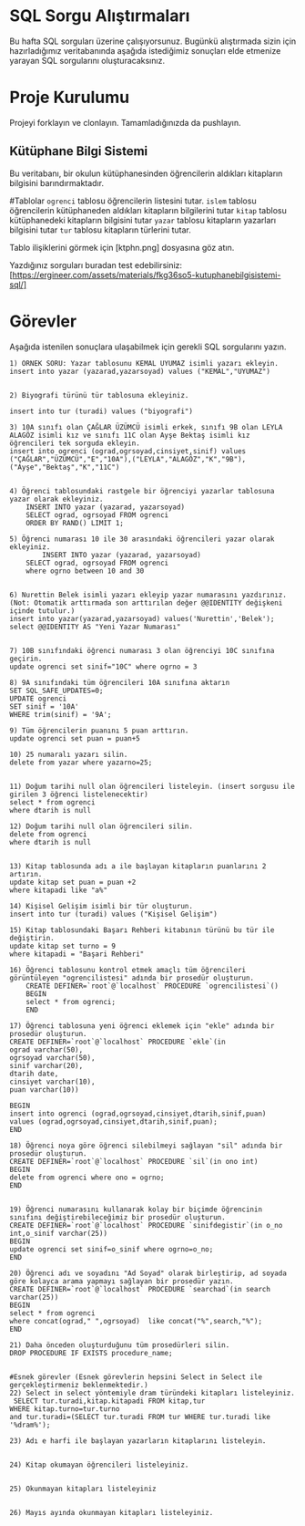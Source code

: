 # SQL Sorgu Alıştırmaları

Bu hafta SQL sorguları üzerine çalışıyorsunuz. Bugünkü alıştırmada sizin için hazırladığımız veritabanında aşağıda istediğimiz sonuçları elde etmenize yarayan SQL sorgularını oluşturacaksınız.

# Proje Kurulumu

Projeyi forklayın ve clonlayın. Tamamladığınızda da pushlayın.

## Kütüphane Bilgi Sistemi

Bu veritabanı, bir okulun kütüphanesinden öğrencilerin aldıkları kitapların bilgisini barındırmaktadır.

#Tablolar
`ogrenci` tablosu öğrencilerin listesini tutar.
`islem` tablosu öğrencilerin kütüphaneden aldıkları kitapların bilgilerini tutar
`kitap` tablosu kütüphanedeki kitapların bilgisini tutar
`yazar` tablosu kitapların yazarları bilgisini tutar
`tur` tablosu kitapların türlerini tutar.

Tablo ilişiklerini görmek için [ktphn.png] dosyasına göz atın.

Yazdığınız sorguları buradan test edebilirsiniz: [https://ergineer.com/assets/materials/fkg36so5-kutuphanebilgisistemi-sql/]

# Görevler

Aşağıda istenilen sonuçlara ulaşabilmek için gerekli SQL sorgularını yazın.

    1) ÖRNEK SORU: Yazar tablosunu KEMAL UYUMAZ isimli yazarı ekleyin.
    insert into yazar (yazarad,yazarsoyad) values ("KEMAL","UYUMAZ")


    2) Biyografi türünü tür tablosuna ekleyiniz.

    insert into tur (turadi) values ("biyografi")

    3) 10A sınıfı olan ÇAĞLAR ÜZÜMCÜ isimli erkek, sınıfı 9B olan LEYLA ALAGÖZ isimli kız ve sınıfı 11C olan Ayşe Bektaş isimli kız öğrencileri tek sorguda ekleyin.
    insert into ogrenci (ograd,ogrsoyad,cinsiyet,sinif) values ("ÇAĞLAR","ÜZÜMCÜ","E","10A"),("LEYLA","ALAGÖZ","K","9B"),("Ayşe","Bektaş","K","11C")


    4) Öğrenci tablosundaki rastgele bir öğrenciyi yazarlar tablosuna yazar olarak ekleyiniz.
    	INSERT INTO yazar (yazarad, yazarsoyad)
    	SELECT ograd, ogrsoyad FROM ogrenci
    	ORDER BY RAND() LIMIT 1;

    5) Öğrenci numarası 10 ile 30 arasındaki öğrencileri yazar olarak ekleyiniz.
    		INSERT INTO yazar (yazarad, yazarsoyad)
    	SELECT ograd, ogrsoyad FROM ogrenci
    	where ogrno between 10 and 30


    6) Nurettin Belek isimli yazarı ekleyip yazar numarasını yazdırınız.
    (Not: Otomatik arttırmada son arttırılan değer @@IDENTITY değişkeni içinde tutulur.)
    insert into yazar(yazarad,yazarsoyad) values('Nurettin','Belek');
    select @@IDENTITY AS "Yeni Yazar Numarası"


    7) 10B sınıfındaki öğrenci numarası 3 olan öğrenciyi 10C sınıfına geçirin.
    update ogrenci set sinif="10C" where ogrno = 3

    8) 9A sınıfındaki tüm öğrencileri 10A sınıfına aktarın
    SET SQL_SAFE_UPDATES=0;
    UPDATE ogrenci
    SET sinif = '10A'
    WHERE trim(sinif) = '9A';

    9) Tüm öğrencilerin puanını 5 puan arttırın.
    update ogrenci set puan = puan+5

    10) 25 numaralı yazarı silin.
    delete from yazar where yazarno=25;


    11) Doğum tarihi null olan öğrencileri listeleyin. (insert sorgusu ile girilen 3 öğrenci listelenecektir)
    select * from ogrenci
    where dtarih is null

    12) Doğum tarihi null olan öğrencileri silin.
    delete from ogrenci
    where dtarih is null


    13) Kitap tablosunda adı a ile başlayan kitapların puanlarını 2 artırın.
    update kitap set puan = puan +2
    where kitapadi like "a%"

    14) Kişisel Gelişim isimli bir tür oluşturun.
    insert into tur (turadi) values ("Kişisel Gelişim")

    15) Kitap tablosundaki Başarı Rehberi kitabının türünü bu tür ile değiştirin.
    update kitap set turno = 9
    where kitapadi = "Başari Rehberi"

    16) Öğrenci tablosunu kontrol etmek amaçlı tüm öğrencileri görüntüleyen "ogrencilistesi" adında bir prosedür oluşturun.
    	CREATE DEFINER=`root`@`localhost` PROCEDURE `ogrencilistesi`()
    	BEGIN
    	select * from ogrenci;
    	END

    17) Öğrenci tablosuna yeni öğrenci eklemek için "ekle" adında bir prosedür oluşturun.
    CREATE DEFINER=`root`@`localhost` PROCEDURE `ekle`(in
    ograd varchar(50),
    ogrsoyad varchar(50),
    sinif varchar(20),
    dtarih date,
    cinsiyet varchar(10),
    puan varchar(10))

    BEGIN
    insert into ogrenci (ograd,ogrsoyad,cinsiyet,dtarih,sinif,puan)
    values (ograd,ogrsoyad,cinsiyet,dtarih,sinif,puan);
    END

    18) Öğrenci noya göre öğrenci silebilmeyi sağlayan "sil" adında bir prosedür oluşturun.
    CREATE DEFINER=`root`@`localhost` PROCEDURE `sil`(in ono int)
    BEGIN
    delete from ogrenci where ono = ogrno;
    END


    19) Öğrenci numarasını kullanarak kolay bir biçimde öğrencinin sınıfını değiştirebileceğimiz bir prosedür oluşturun.
    CREATE DEFINER=`root`@`localhost` PROCEDURE `sinifdegistir`(in o_no int,o_sinif varchar(25))
    BEGIN
    update ogrenci set sinif=o_sinif where ogrno=o_no;
    END

    20) Öğrenci adı ve soyadını "Ad Soyad" olarak birleştirip, ad soyada göre kolayca arama yapmayı sağlayan bir prosedür yazın.
    CREATE DEFINER=`root`@`localhost` PROCEDURE `searchad`(in search varchar(25))
    BEGIN
    select * from ogrenci
    where concat(ograd," ",ogrsoyad)  like concat("%",search,"%");
    END

    21) Daha önceden oluşturduğunu tüm prosedürleri silin.
    DROP PROCEDURE IF EXISTS procedure_name;


    #Esnek görevler (Esnek görevlerin hepsini Select in Select ile gerçekleştirmeniz beklenmektedir.)
    22) Select in select yöntemiyle dram türündeki kitapları listeleyiniz.
	 SELECT tur.turadi,kitap.kitapadi FROM kitap,tur
	WHERE kitap.turno=tur.turno
	and tur.turadi=(SELECT tur.turadi FROM tur WHERE tur.turadi like '%dram%');

    23) Adı e harfi ile başlayan yazarların kitaplarını listeleyin.
	

    24) Kitap okumayan öğrencileri listeleyiniz.


    25) Okunmayan kitapları listeleyiniz


    26) Mayıs ayında okunmayan kitapları listeleyiniz.
